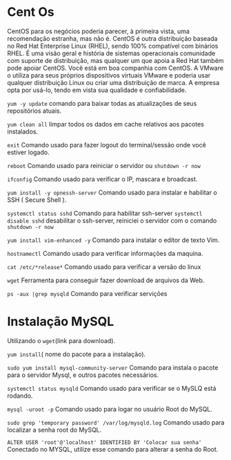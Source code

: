 # Cent Os

CentOS para os negócios poderia parecer, à primeira vista, uma
recomendação estranha, mas não é. CentOS é outra distribuição baseada no Red
Hat Enterprise Linux (RHEL), sendo 100% compatível com binários RHEL. 
É uma visão geral e história de sistemas operacionais comunidade com suporte de distribuição,
mas qualquer um que apoia a Red Hat
também pode apoiar CentOS.
Você está em boa companhia com CentOS. A VMware o utiliza para seus
próprios dispositivos virtuais VMware e poderia usar qualquer distribuição Linux ou
criar uma distribuição de marca.
A empresa opta por usá-lo, tendo em vista sua qualidade e confiabilidade.


`yum -y update` comando para baixar todas as atualizações de seus repositórios atuais. 

`yum clean all` limpar todos os dados em cache relativos aos pacotes instalados. 

`exit` Comando usado para fazer logout do terminal/sessão onde você estiver logado.

`reboot` Comando usado para reiniciar o servidor ou `shutdown -r now` 

`ifconfig` Comando usado para verificar o IP, mascara e broadcast. 

`yum install -y opnessh-server` Comando usado para instalar e habilitar o SSH ( Secure Shell ).

`systemctl status sshd`  Comando para habilitar ssh-server `systemctl disable sshd` desabilitar o ssh-server, reiniciei o servidor com o comando `shutdown -r now`

`yum install vim-enhanced -y` Comando para instalar o editor de texto Vim. 

`hostnamectl` Comando usado para verificar informações da maquina. 

`cat /etc/*release*` Comando usado para verificar a versão do linux 

`wget` Ferramenta para conseguir fazer download de arquivos da Web.

`ps -aux |grep mysqld` Comando para verificar servições 

# Instalação MySQL  

Utilizando o `wget`(link para download). 

`yum install`( nome do pacote para a instalação). 

`sudo yum install mysql-community-server` Comando para instala o pacote para o servidor Mysql, e outros pacotes necessários. 

`systemctl status mysqld` Comando usado para verificar se o MySLQ está rodando. 

`mysql -uroot -p` Comando usado para logar no usuário Root do MySQL. 

`sudo grep 'temporary password' /var/log/mysqld.log` Comando usado para localizar a senha root do MySQL. 

`ALTER USER 'root'@'localhost' IDENTIFIED BY 'Colocar sua senha'` Conectado no MYSQL, utilize esse comando para alterar a senha do Root.







